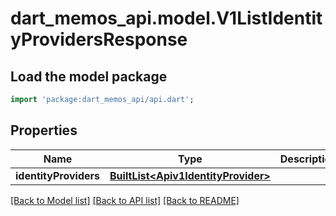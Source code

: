 # dart_memos_api.model.V1ListIdentityProvidersResponse

## Load the model package
```dart
import 'package:dart_memos_api/api.dart';
```

## Properties
Name | Type | Description | Notes
------------ | ------------- | ------------- | -------------
**identityProviders** | [**BuiltList&lt;Apiv1IdentityProvider&gt;**](Apiv1IdentityProvider.md) |  | [optional] 

[[Back to Model list]](../README.md#documentation-for-models) [[Back to API list]](../README.md#documentation-for-api-endpoints) [[Back to README]](../README.md)


